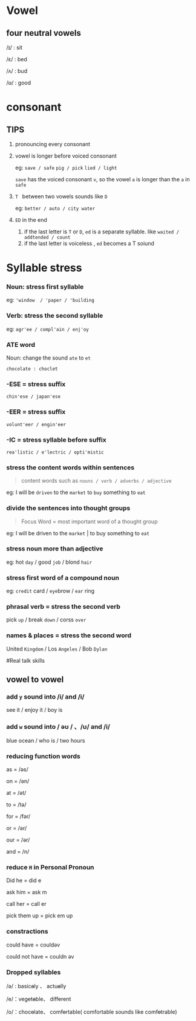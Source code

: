 # Vowel

## four neutral vowels

/ɪ/ : sit

/ɛ/ : bed

/ʌ/ : bud

/ʊ/ : good





# consonant

## TIPS

1. pronouncing every consonant

2. vowel is longer before voiced consonant

   eg: `save / safe` `pig / pick` `lied / light`

   `save` has the voiced consonant `v`, so the vowel `a` is longer than the  `a` in  `safe`

3. `T ` between two vowels sounds like `D`

   eg: `better / auto / city water`

4. `ED` in the end

   1. if the last letter is `T` or `D`, `ed`  is a separate syllable. like `waited / addtended / count`
   2. if the last letter is voiceless ,  `ed` becomes a T soiund





# Syllable stress

### Noun: stress first syllable

eg: `'window  / 'paper / 'building`



### Verb: stress the second syllable 

eg: `agr'ee / compl'ain / enj'oy`



### ATE word

Noun: change the sound  `ate` to `et`

`chocolate : choclet`



### -ESE =  stress suffix

`chin'ese / japan'ese`



### -EER =  stress suffix

`volunt'eer / engin'eer`



### -IC =  stress syllable before suffix

`rea'listic / e'lectric / opti'mistic`



### stress the content words within sentences

>  content words such as `nouns / verb / adverbs / adjective`

eg: I will be `driven` to the `market` to `buy`  something to `eat`



### divide the sentences into thought groups

> Focus Word = most important word of a thought group

eg: I will be driven to the `market`  | to buy  something to `eat`



### stress noun more than adjective 

eg: hot `day` / good `job` / blond `hair`



### stress first word of a compound noun

eg: `credit` card / `eye`brow / `ear` ring



### phrasal verb = stress the second verb 

pick `up` / break `down` / corss `over`



### names & places = stress the second word 

United `Kingdom` /  Los `Angeles` / Bob `Dylan`



#Real talk skills

## vowel to vowel

### add `y` sound into /i/ and /i/

see it / enjoy it / boy is 

### add `w` sound into / əʊ / 、/ʊ/  and /i/

blue ocean / who is / two hours

### reducing function words

as = /əs/ 

on = /ən/ 

at = /ət/ 

to = /tə/ 

for = /fər/ 

or = /ər/ 

our = /ər/ 

and = /n/

### reduce `H` in Personal Pronoun 

Did he = did e

ask him  = ask m

call her = call er

pick them up = pick em up



### constractions

could have = couldəv

could not have = couldn əv



### Dropped syllables

/ə/ : basic~~a~~ly 、 actu~~a~~lly

/e/：veg~~e~~t~~a~~ble、 diff~~e~~rent

/o/：choc~~o~~late、 comf~~o~~rtable( comfortable sounds like  comf~~o~~trable)





















